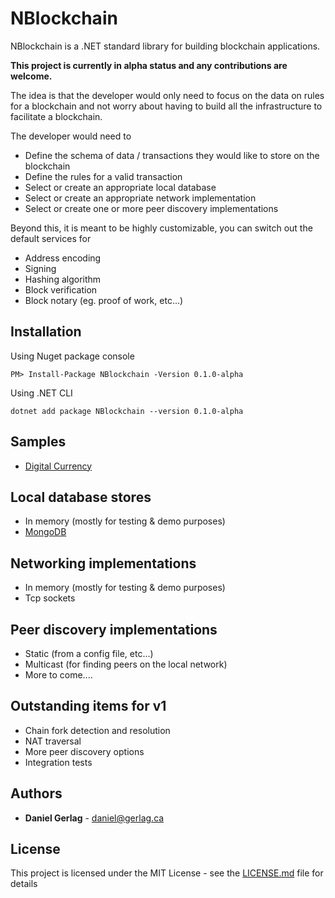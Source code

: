# NBlockchain

NBlockchain is a .NET standard library for building blockchain applications.

**This project is currently in alpha status and any contributions are welcome.**

The idea is that the developer would only need to focus on the data on rules for a blockchain and not worry about having to build all the infrastructure to facilitate a blockchain.

The developer would need to
 * Define the schema of data / transactions they would like to store on the blockchain
 * Define the rules for a valid transaction
 * Select or create an appropriate local database
 * Select or create an appropriate network implementation
 * Select or create one or more peer discovery implementations

Beyond this, it is meant to be highly customizable, you can switch out the default services for
 * Address encoding
 * Signing
 * Hashing algorithm
 * Block verification
 * Block notary (eg. proof of work, etc...)

## Installation

Using Nuget package console
```
PM> Install-Package NBlockchain -Version 0.1.0-alpha
```
Using .NET CLI
```
dotnet add package NBlockchain --version 0.1.0-alpha
```

## Samples
 * [Digital Currency](Samples/DigitalCurrency)

## Local database stores
 * In memory (mostly for testing & demo purposes)
 * [MongoDB](Providers/NBlockchain.MongoDB)

## Networking implementations
 * In memory (mostly for testing & demo purposes)
 * Tcp sockets

## Peer discovery implementations
 * Static (from a config file, etc...)
 * Multicast (for finding peers on the local network)
 * More to come....

## Outstanding items for v1
 * Chain fork detection and resolution
 * NAT traversal
 * More peer discovery options
 * Integration tests

## Authors
 * **Daniel Gerlag** - daniel@gerlag.ca

## License

This project is licensed under the MIT License - see the [LICENSE.md](LICENSE.md) file for details